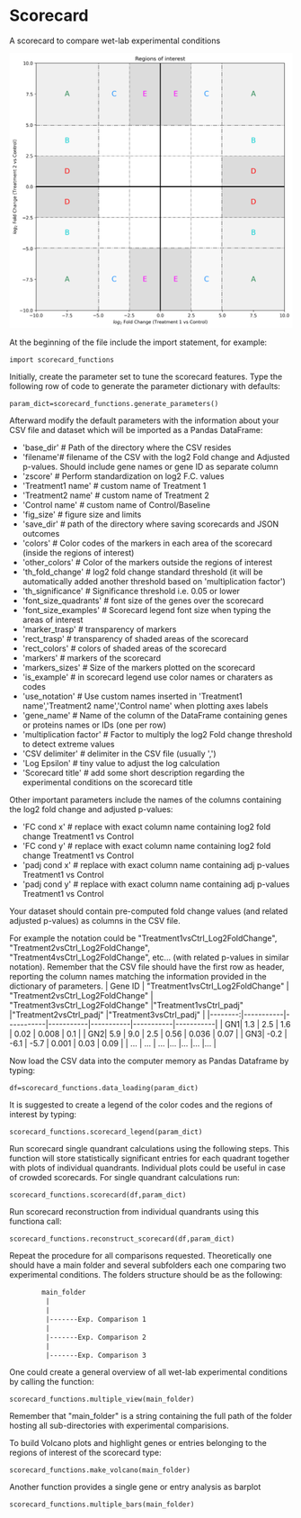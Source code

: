 # Scorecard
A scorecard to compare wet-lab experimental conditions

![Scorecard example](example_img/EXAMPLE_letters.png?raw=True)

At the beginning of the file include the import statement, for example:
```
import scorecard_functions
```
Initially, create the parameter set to tune the scorecard features.
Type the following row of code to generate the parameter dictionary with defaults: 
```
param_dict=scorecard_functions.generate_parameters()
```
Afterward modify the default parameters with the information about your CSV file and dataset which will be imported as a Pandas DataFrame:
*    'base_dir' # Path of the directory where the CSV resides
*   'filename'# filename of the CSV with the log2 Fold change and Adjusted p-values. Should include gene names or gene ID as separate column
*    'zscore' # Perform standardization on log2 F.C. values
*    'Treatment1 name' # custom name of Treatment 1
*    'Treatment2 name' # custom name of Treatment 2
*    'Control name' # custom name of Control/Baseline
*    'fig_size' # figure size and limits
*    'save_dir' # path of the directory where saving scorecards and JSON outcomes
*    'colors' # Color codes of the markers in each area of the scorecard (inside the regions of interest)
*    'other_colors' # Color of the markers outside the regions of interest
*    'th_fold_change' # log2 fold change standard threshold (it will be automatically added another threshold based on 'multiplication factor')
*    'th_significance'  # Significance threshold i.e. 0.05 or lower
*    'font_size_quadrants'  # font size of the genes over the scorecard
*    'font_size_examples'  # Scorecard legend font size when typing the areas of interest
*    'marker_trasp'  # transparency of markers
*    'rect_trasp'  # transparency of shaded areas of the scorecard
*    'rect_colors'  # colors of shaded areas of the scorecard
*    'markers'  #  markers of the scorecard
*    'markers_sizes'  # Size of the markers plotted on the scorecard
*    'is_example'  # in scorecard legend use color names or charaters as codes
*    'use_notation'  # Use custom names inserted in 'Treatment1 name','Treatment2 name','Control name' when plotting axes labels
*    'gene_name'  # Name of the column of the DataFrame containing genes or proteins names or IDs (one per row)
*    'multiplication factor' # Factor to multiply the log2 Fold change threshold to detect extreme values
*    'CSV delimiter'  # delimiter in the CSV file (usually ',')
*    'Log Epsilon' # tiny value to adjust the log calculation
*    'Scorecard title' # add some short description regarding the experimental conditions on the scorecard title

Other important parameters include the names of the columns containing the log2 fold change and adjusted p-values:
*    'FC cond x' # replace with exact column name containing log2 fold change Treatment1 vs Control
*    'FC cond y' # replace with exact column name containing log2 fold change Treatment1 vs Control
*    'padj cond x' # replace with exact column name containing adj p-values Treatment1 vs Control
*    'padj cond y' # replace with exact column name containing adj p-values Treatment1 vs Control

Your dataset should contain pre-computed fold change values (and related adjusted p-values) as columns in the CSV file.

For example the notation could be "Treatment1vsCtrl_Log2FoldChange", "Treatment2vsCtrl_Log2FoldChange", "Treatment4vsCtrl_Log2FoldChange", etc... (with related p-values in similar notation). 
Remember that the CSV file should have the first row as header, reporting the column names matching the information provided in the dictionary of parameters.
| Gene ID | "Treatment1vsCtrl_Log2FoldChange" | "Treatment2vsCtrl_Log2FoldChange" | "Treatment3vsCtrl_Log2FoldChange" |"Treatment1vsCtrl_padj" |"Treatment2vsCtrl_padj" |"Treatment3vsCtrl_padj" |
|--------:|-----------|-----------|-----------|-----------|-----------|-----------|
|     GN1| 1.3 | 2.5 | 1.6 | 0.02 | 0.008 | 0.1 |
|     GN2| 5.9    | 9.0 | 2.5 | 0.56 | 0.036 | 0.07 |
|     GN3| -0.2       | -6.1 | -5.7 | 0.001 | 0.03 | 0.09 |
| ... | ... | ... |... |... |... |... |

Now load the CSV data into the computer memory as Pandas Dataframe by typing:
```
df=scorecard_functions.data_loading(param_dict)
```

It is suggested to create a legend of the color codes and the regions of interest by typing:
```
scorecard_functions.scorecard_legend(param_dict)
```

Run scorecard single quandrant calculations using the following steps. This function will store statistically significant entries for each quadrant together with plots of individual quandrants.
Individual plots could be useful in case of crowded scorecards. For single quandrant calculations run:
```
scorecard_functions.scorecard(df,param_dict)
```

Run scorecard reconstruction from individual quandrants using this functiona call:
```
scorecard_functions.reconstruct_scorecard(df,param_dict)
```
Repeat the procedure for all comparisons requested. Theoretically one should have a main folder and several subfolders each one comparing two experimental conditions.
The folders structure should be as the following:

            main_folder
             |
             |
             |-------Exp. Comparison 1
             |
             |-------Exp. Comparison 2
             |
             |-------Exp. Comparison 3

One could create a general overview of all wet-lab experimental conditions by calling the function:
```
scorecard_functions.multiple_view(main_folder)
```
Remember that "main_folder" is a string containing the full path of the folder hosting all sub-directories with experimental comparisions.

To build Volcano plots and highlight genes or entries belonging to the regions of interest of the scorecard type:
```
scorecard_functions.make_volcano(main_folder)
```

Another function provides a single gene or entry analysis as barplot
```
scorecard_functions.multiple_bars(main_folder)
```
